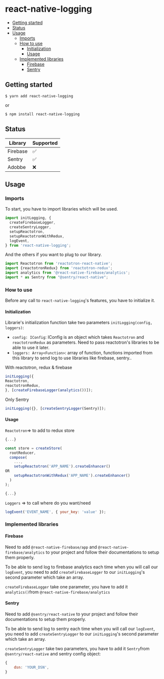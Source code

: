 # react-native-logging

- [Getting started](#getting-started)
- [Status](#status)
- [Usage](#usage)
    - [Imports](#imports)
    - [How to use](#how-to-use)
        - [Initialization](#initialization)
        - [Usage](#usage)
    - [Implemented libraries](#implemented-libraries)
        - [Firebase](#firebase)
        - [Sentry](#sentry)

## Getting started

`$ yarn add react-native-logging`

or

`$ npm install react-native-logging`

## Status

|Library             |Supported        
|----------------|-------------|
|Firebase|:white_check_mark:|
|Sentry|:white_check_mark:|
|Adobbe|:x:|


## Usage

### Imports

To start, you have to import libraries which will be used.
```javascript
import initLogging, {
  createFirebaseLogger,
  createSentryLogger,
  setupReactotron,
  setupReactotronWithRedux,
  logEvent,
} from 'react-native-logging';
```

And the others if you want to plug to our library.
```javascript
import Reactotron from 'reactotron-react-native';
import {reactotronRedux} from 'reactotron-redux';
import analytics from '@react-native-firebase/analytics';
import * as Sentry from "@sentry/react-native";
```

### How to use
Before any call to `react-native-logging`'s features, you have to initialize it.

#### Initialization

Librarie's initialization function take two parameters `initLogging(config, loggers)`:
- `config: IConfig`: IConfig is an object which takes `Reactotron` and `reactotronRedux` as parameters. Need to pass reactotron's libraries to be able to use it later.
- `loggers: Array<Function>`: array of function, functions imported from this library to send log to use libraries like firebase, sentry..

With reactotron, redux & firebase
```javascript
initLogging({
Reactotron,
reactotronRedux,
}, [createFirebaseLogger(analytics())]);
```
Only Sentry
```javascript
initLogging({}, [createSentryLogger(Sentry)]);
```

#### Usage

`Reactotron`=> to add to redux store
```javascript
{...}

const store = createStore(
  rootReducer,
  compose(
    ...,
    setupReactotron('APP_NAME').createEnhancer()
OR
    setupReactotronWithRedux('APP_NAME').createEnhancer()
  )
);

{...}
```

`Loggers` => to call where do you want/need
```javascript
logEvent('EVENT_NAME', { your_key: 'value' });
```


### Implemented libraries

#### Firebase

Need to add `@react-native-firebase/app` and `@react-native-firebase/analytics` to your project and follow their documentations to setup them properly.

To be able to send log to firebase analytics each time when you will call our `logEvent`, you need to add `createFirebaseLogger` to our `initLogging`'s second parameter which take an array.

`createFirebaseLogger` take one parameter, you have to add it `analytics()`from `@react-native-firebase/analytics`

#### Sentry

Need to add `@sentry/react-native` to your project and follow their documentations to setup them properly.

To be able to send log to sentry each time when you will call our `logEvent`, you need to add `createSentryLogger` to our `initLogging`'s second parameter which take an array.

`createSentryLogger` take two parameters, you have to add it `Sentry`from `@sentry/react-native` and sentry config object:
```javascript
{
    dsn: 'YOUR_DSN',
}
```
